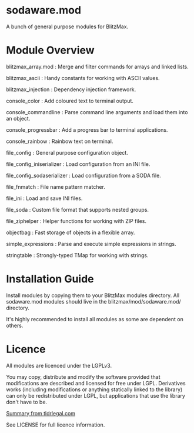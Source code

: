 # sodaware.mod

A bunch of general purpose modules for BlitzMax.


# Module Overview

blitzmax_array.mod
: Merge and filter commands for arrays and linked lists.

blitzmax_ascii
: Handy constants for working with ASCII values.

blitzmax_injection
: Dependency injection framework.

console_color
: Add coloured text to terminal output.

console_commandline
: Parse command line arguments and load them into an object.

console_progressbar
: Add a progress bar to terminal applications.

console_rainbow
: Rainbow text on terminal.

file_config
: General purpose configuration object.

file_config_iniserializer
: Load configuration from an INI file.

file_config_sodaserializer
: Load configuration from a SODA file.

file_fnmatch
: File name pattern matcher.

file_ini
: Load and save INI files.

file_soda
: Custom file format that supports nested groups.

file_ziphelper
: Helper functions for working with ZIP files.

objectbag
: Fast storage of objects in a flexible array.

simple_expressions
: Parse and execute simple expressions in strings.

stringtable
: Strongly-typed TMap for working with strings.


# Installation Guide

Install modules by copying them to your BlitzMax modules directory. All
sodaware.mod modules should live in the blitzmax/mod/sodaware.mod/
directory.

It's highly recommended to install all modules as some are dependent on
others.


# Licence

All modules are licenced under the LGPLv3.

You may copy, distribute and modify the software provided that modifications
are described and licensed for free under LGPL. Derivatives works (including
modifications or anything statically linked to the library) can only be
redistributed under LGPL, but applications that use the library don't have to
be.

[Summary from tldrlegal.com](https://tldrlegal.com/license/gnu-lesser-general-public-license-v3-(lgpl-3))

See LICENSE for full licence information.
